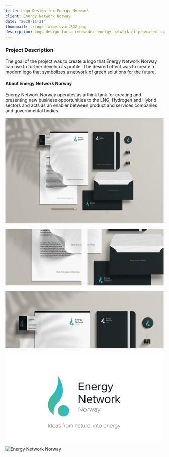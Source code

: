 ```yaml
---
title: Logo Design for Energy Network
client: Energy Network Norway
date: "2020-11-21"
thumbnail: ./Logo-farge-svartBG2.png
description: Logo design for a renewable energy network of prominent companies.
---
```


### Project Description

The goal of the project was to create a logo that Energy Network Norway can use to further develop its profile. The desired effect was to create a modern logo that symbolizes a network of green solutions for the future.

#### About Energy Network Norway

Energy Network Norway operates as a think tank for creating and presenting new business opportunities to the LNG, Hydrogen and Hybrid sectors and acts as an enabler between product and services companies and governmental bodies.

<div class="kg-card kg-image-card kg-width-wide">

![Energy Network Norway](./Branding-set.png)

</div>

<div class="kg-card kg-image-card kg-width-wide">

![Energy Network Norway](./Branding-set-1.png)

</div>

<div class="kg-card kg-image-card kg-width-wide">

![Energy Network Norway](./Branding-set-3.png)

</div>

<div class="kg-card kg-image-card kg-width-wide">

![Energy Network Norway](./Logo-farger-hvitBG.png)

</div>

<div class="kg-card kg-image-card kg-width-wide">

![Energy Network Norway](./Bakgrunn-6.jpg)

</div>
